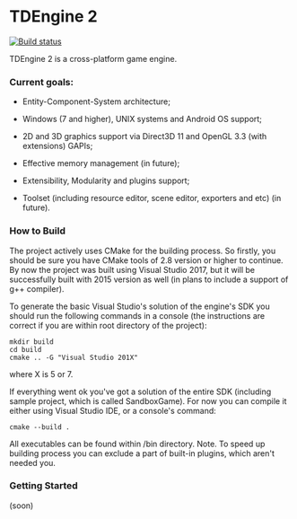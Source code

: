 # TDEngine 2

[![Build status](https://ci.appveyor.com/api/projects/status/dyp34r05yfxii09m?svg=true)](https://ci.appveyor.com/project/bnoazx005/tdengine2)

TDEngine 2 is a cross-platform game engine.

### Current goals:

* Entity-Component-System architecture;

* Windows (7 and higher), UNIX systems and Android OS support;

* 2D and 3D graphics support via Direct3D 11 and OpenGL 3.3 (with extensions) GAPIs;

* Effective memory management (in future);

* Extensibility, Modularity and plugins support;

* Toolset (including resource editor, scene editor, exporters and etc) (in future).

### How to Build

The project actively uses CMake for the building process. So firstly, you should be sure you have 
CMake tools of 2.8 version or higher to continue. By now the project  was built using Visual 
Studio 2017, but it will be successfully built with 2015 version as well (in plans to include 
a support of g++ compiler). 

To generate the basic Visual Studio's solution of the engine's SDK you should run the following 
commands in a console (the instructions are correct if you are within root directory of the project):
```console
mkdir build
cd build
cmake .. -G "Visual Studio 201X"
```
where X is 5 or 7.

If everything went ok you've got a solution of the entire SDK (including sample project, 
which is called SandboxGame). For now you can compile it either using Visual Studio IDE,
or a console's command:
```console
cmake --build .
```
All executables can be found within /bin directory. Note. To speed up building process you can
exclude a part of built-in plugins, which 
aren't needed you.

### Getting Started

(soon)

